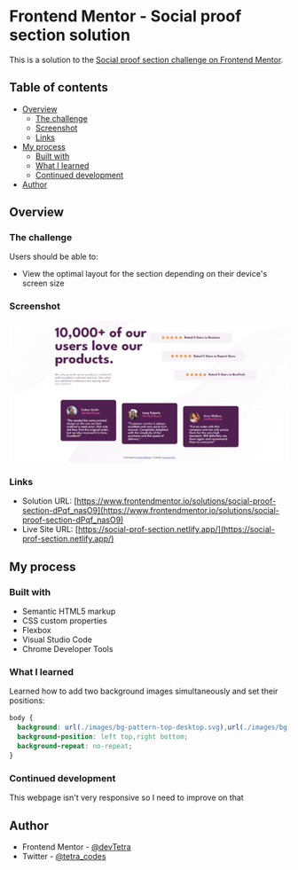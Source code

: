# Frontend Mentor - Social proof section solution

This is a solution to the [Social proof section challenge on Frontend Mentor](https://www.frontendmentor.io/challenges/social-proof-section-6e0qTv_bA).

## Table of contents

- [Overview](#overview)
  - [The challenge](#the-challenge)
  - [Screenshot](#screenshot)
  - [Links](#links)
- [My process](#my-process)
  - [Built with](#built-with)
  - [What I learned](#what-i-learned)
  - [Continued development](#continued-development)
- [Author](#author)

## Overview

### The challenge

Users should be able to:

- View the optimal layout for the section depending on their device's screen size

### Screenshot

![](./laptop1.png)

### Links

- Solution URL: [https://www.frontendmentor.io/solutions/social-proof-section-dPqf_nasO9](https://www.frontendmentor.io/solutions/social-proof-section-dPqf_nasO9)
- Live Site URL: [https://social-prof-section.netlify.app/](https://social-prof-section.netlify.app/)

## My process

### Built with

- Semantic HTML5 markup
- CSS custom properties
- Flexbox
- Visual Studio Code
- Chrome Developer Tools

### What I learned

  Learned how to add two background images simultaneously and set their positions:

```css
body {
  background: url(./images/bg-pattern-top-desktop.svg),url(./images/bg-pattern-bottom-desktop.svg);
  background-position: left top,right bottom;
  background-repeat: no-repeat;
}
```

### Continued development

  This webpage isn't very responsive so I need to improve on that

## Author

- Frontend Mentor - [@devTetra](https://www.frontendmentor.io/profile/devTetra)
- Twitter - [@tetra_codes](https://twitter.com/tetra_codes)
